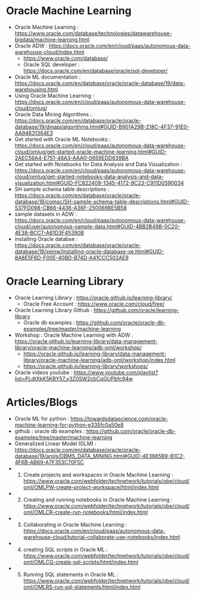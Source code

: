 # Oracle Machine Learning
- Oracle Machine Learning : https://www.oracle.com/database/technologies/datawarehouse-bigdata/machine-learning.html
- Oracle ADW : https://docs.oracle.com/en/cloud/paas/autonomous-data-warehouse-cloud/index.html
  - https://www.oracle.com/database/
  - Oracle SQL developer : https://docs.oracle.com/en/database/oracle/sql-developer/
- Oracle ML documentation : https://docs.oracle.com/en/database/oracle/oracle-database/19/data-warehousing.html
- Using Oracle Machine Learning : https://docs.oracle.com/en/cloud/paas/autonomous-data-warehouse-cloud/omlug/
- Oracle Data Mining Algorithms : https://docs.oracle.com/en/database/oracle/oracle-database/19/dmapi/algorithms.html#GUID-B901A29B-218C-4F37-91E0-AA94631364E3
- Get started with Oracle ML Notebooks : https://docs.oracle.com/en/cloud/paas/autonomous-data-warehouse-cloud/omlug/get-started-oracle-machine-learning.html#GUID-2AEC56A4-E751-48A3-AAA0-0659EDD639BA
- Get started with Notebooks for Data Analysis and Data Visualization : https://docs.oracle.com/en/cloud/paas/autonomous-data-warehouse-cloud/omlug/get-started-notebooks-data-analysis-and-data-visualization.html#GUID-FC822409-1345-4172-8C23-C911D0590034
- SH sample schema table descriptions : https://docs.oracle.com/en/database/oracle/oracle-database/18/comsc/SH-sample-schema-table-descriptions.html#GUID-537FD098-CB66-4436-A36F-2500698E5B58
- sample datasets in ADW : https://docs.oracle.com/en/cloud/paas/autonomous-data-warehouse-cloud/user/autonomous-sample-data.html#GUID-4BB2B49B-0C20-4E38-BCC7-A61D3F45390B
- installing Oracle databse : https://docs.oracle.com/en/database/oracle/oracle-database/18/xeinw/installing-oracle-database-xe.html#GUID-8A8E5F6D-F00E-40BD-B74D-A41CCC502AE9

# Oracle Learning Library
- Oracle Learning Library : https://oracle.github.io/learning-library/
  - Oracle Free Account : https://www.oracle.com/cloud/free/
- Oracle Learning Library Github : https://github.com/oracle/learning-library
  - Oracle db examples : https://github.com/oracle/oracle-db-examples/tree/master/machine-learning
- Workshop : Oracle Machine Learning with ADW : https://oracle.github.io/learning-library/data-management-library/oracle-machine-learning/adb-oml/workshop/
  - https://oracle.github.io/learning-library/data-management-library/oracle-machine-learning/adb-oml/workshop/index.html
  - https://oracle.github.io/learning-library/workshops/
- Oracle videos youtube : https://www.youtube.com/playlist?list=PLdtXkK5KBY57_y3Z0SW2cbCqGUPbfc94w

# Articles/Blogs
- Oracle ML for python : https://towardsdatascience.com/oracle-machine-learning-for-python-e335fc0a50e8
- github : oracle db examples : https://github.com/oracle/oracle-db-examples/tree/master/machine-learning
- Generalized Linear Model (GLM) : https://docs.oracle.com/en/database/oracle/oracle-database/19/arpls/DBMS_DATA_MINING.html#GUID-4E3665B9-B1C2-4F6B-AB69-A7F353C70F5C
- 1. Create projects and workspaces in Oracle Machine Learning : https://www.oracle.com/webfolder/technetwork/tutorials/obe/cloud/oml/OMLPW-create-project-workspace/html/index.html
- 2. Creating and running notebooks in Oracle Machine Learning : https://www.oracle.com/webfolder/technetwork/tutorials/obe/cloud/oml/OMLCR-create-run-notebooks/html/index.html
- 3. Collaborating in Oracle Machine Learning : https://docs.oracle.com/en/cloud/paas/autonomous-data-warehouse-cloud/tutorial-collaborate-use-notebooks/index.html
- 4. creating SQL scripts in Oracle ML : https://www.oracle.com/webfolder/technetwork/tutorials/obe/cloud/oml/OMLCQ-create-sql-scripts/html/index.html
- 5. Running SQL statements in Oracle ML : https://www.oracle.com/webfolder/technetwork/tutorials/obe/cloud/oml/OMLRS-run-sql-statements/html/index.html


